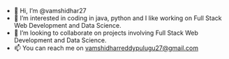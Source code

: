 - 👋 Hi, I’m @vamshidhar27
- 👀 I’m interested in coding in java, python and I like working on Full Stack Web Development and Data Science.
- 💞️ I’m looking to collaborate on projects involving Full Stack Web Development and Data Science.
- 📫 You can reach me on vamshidharreddypulugu27@gmail.com

<!---
vamshidhar27/vamshidhar27 is a ✨ special ✨ repository because its `README.md` (this file) appears on your GitHub profile.
You can click the Preview link to take a look at your changes.
--->
